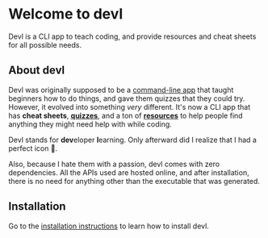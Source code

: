 # Welcome to devl

Devl is a CLI app to teach coding, and provide resources and cheat sheets for
all possible needs. 

## About devl

Devl was originally supposed to be a 
[command-line app](https://en.wikipedia.org/wiki/Console_application) that
taught beginners how to do things, and gave them quizzes that they could try.
However, it evolved into something *very* different. It's now a CLI app that
has **cheat sheets**, 
[**quizzes**](https://github.com/Kaamkiya/devl/tree/main/quizzes), and a ton of
[**resources**](https://github.com/Kaamkiya/devl/blob/main/resources.json) to 
help people find anything they might need help with while coding.

Devl stands for **dev**eloper **l**earning. Only afterward did I realize that I had
a perfect icon 👿.

Also, because I hate them with a passion, devl comes with zero dependencies.
All the APIs used are hosted online, and after installation, there is no need
for anything other than the executable that was generated.

## Installation

Go to the [installation instructions](./dl/) to learn how to install devl.
